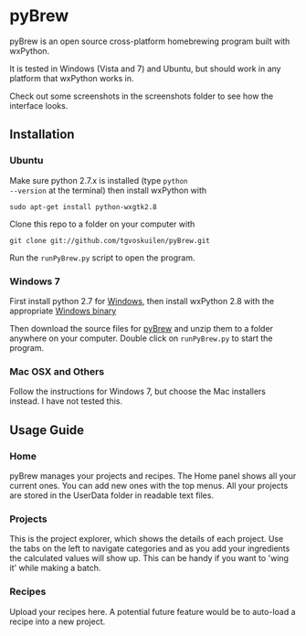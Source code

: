 pyBrew
====================
pyBrew is an open source cross-platform homebrewing program built with 
wxPython.

It is tested in Windows (Vista and 7) and Ubuntu, but should work in any 
platform that wxPython works in.

Check out some screenshots in the screenshots folder to see how the interface
looks.

Installation
--------------------------------------------

### Ubuntu

Make sure python 2.7.x is installed (type <code>python --version</code> 
at the terminal) then install wxPython with

    sudo apt-get install python-wxgtk2.8

Clone this repo to a folder on your computer with

    git clone git://github.com/tgvoskuilen/pyBrew.git
    
Run the <code>runPyBrew.py</code> script to open the program.

### Windows 7

First install python 2.7 for [Windows](http://www.python.org/getit/), 
then install wxPython 2.8 with the appropriate
[Windows binary](http://www.wxpython.org/download.php)

Then download the source files for 
[pyBrew](http://www.github.com/tgvoskuilen/pyBrew/archive/master.zip) and
unzip them to a folder anywhere on your computer. Double click on 
<code>runPyBrew.py</code> to start the program.

### Mac OSX and Others

Follow the instructions for Windows 7, but choose the Mac installers instead.
I have not tested this.


Usage Guide
--------------------------------------------

### Home
pyBrew manages your projects and recipes. The Home panel shows all your
current ones. You can add new ones with the top menus. All your projects are
stored in the UserData folder in readable text files.
   
### Projects
This is the project explorer, which shows the details of each project.
Use the tabs on the left to navigate categories and as you add your ingredients
the calculated values will show up. This can be handy if you want to 'wing it'
while making a batch.
  
### Recipes
Upload your recipes here. A potential future feature would be to auto-load
a recipe into a new project.
    
    
